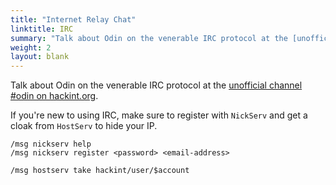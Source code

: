 ```yaml
---
title: "Internet Relay Chat"
linktitle: IRC
summary: "Talk about Odin on the venerable IRC protocol at the [unofficial channel #odin on hackint.org](ircs://irc.hackint.org:6697/odin)."
weight: 2
layout: blank
---
```


Talk about Odin on the venerable IRC protocol at the [unofficial channel #odin on hackint.org](ircs://irc.hackint.org:6697/odin).

If you're new to using IRC, make sure to register with `NickServ` and get a cloak from `HostServ` to hide your IP.

```text
/msg nickserv help
/msg nickserv register <password> <email-address>

/msg hostserv take hackint/user/$account
```
